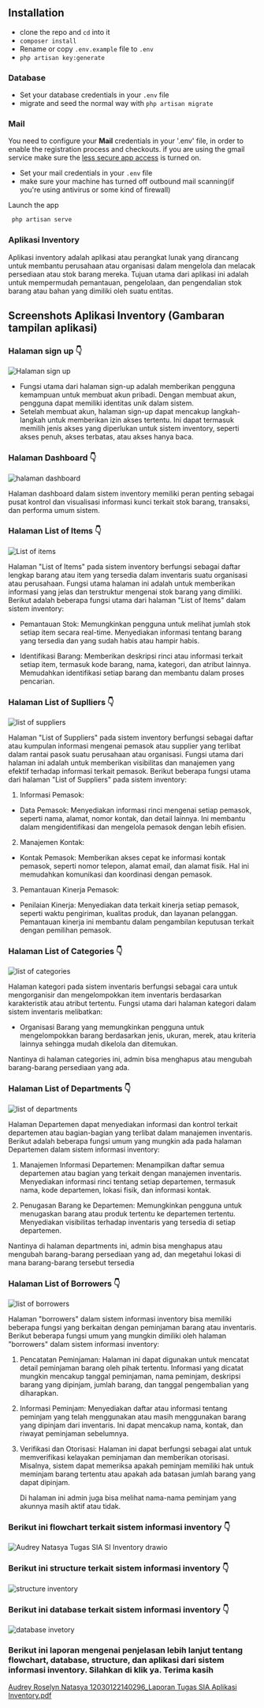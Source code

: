 ## Installation

* clone the repo and `cd` into it
* `composer install`
* Rename or copy `.env.example` file to `.env`
* `php artisan key:generate`

### Database

* Set your database credentials in your `.env` file
* migrate and seed the normal way with `php artisan migrate`

### Mail

You need to configure your **Mail** credentials in your '.env' file, in order to enable the registration process and checkouts. if you are using the gmail service
make sure the [less secure app access](https://myaccount.google.com/lesssecureapps) is turned on.

* Set your mail credentials in your `.env` file
* make sure your machine has turned off outbound mail scanning(if you're using antivirus or some kind of firewall)

Launch the app
```bash
 php artisan serve
 ```
### Aplikasi Inventory
Aplikasi inventory adalah aplikasi atau perangkat lunak yang dirancang untuk membantu perusahaan atau organisasi dalam mengelola dan melacak persediaan atau stok barang mereka. Tujuan utama dari aplikasi ini adalah untuk mempermudah pemantauan, pengelolaan, dan pengendalian stok barang atau bahan yang dimiliki oleh suatu entitas.

## Screenshots Aplikasi Inventory (Gambaran tampilan aplikasi)

### Halaman sign up 👇

![Halaman sign up](https://github.com/AudreyNatasya/Aplikasi-Inventory-Tugas-SIA-Kelas-A/assets/152130643/bf7e98d4-3948-40d7-9f22-a46e48772570)

- Fungsi utama dari halaman sign-up adalah memberikan pengguna kemampuan untuk membuat akun pribadi. Dengan membuat akun, pengguna dapat memiliki identitas unik dalam sistem.
- Setelah membuat akun, halaman sign-up dapat mencakup langkah-langkah untuk memberikan izin akses tertentu. Ini dapat termasuk memilih jenis akses yang diperlukan untuk sistem inventory, seperti akses penuh, akses terbatas, atau akses hanya baca.


### Halaman Dashboard 👇

![halaman dashboard](https://github.com/AudreyNatasya/Aplikasi-Inventory-Tugas-SIA-Kelas-A/assets/152130643/e1ba64cd-9f55-4df7-88b0-a34834e471e2)

Halaman dashboard dalam sistem inventory memiliki peran penting sebagai pusat kontrol dan visualisasi informasi kunci terkait stok barang, transaksi, dan performa umum sistem. 


### Halaman List of Items 👇

![List of items](https://github.com/AudreyNatasya/Aplikasi-Inventory-Tugas-SIA-Kelas-A/assets/152130643/d123c340-39c2-45b8-a17d-0ebc70fdd4bc)

Halaman "List of Items" pada sistem inventory berfungsi sebagai daftar lengkap barang atau item yang tersedia dalam inventaris suatu organisasi atau perusahaan. Fungsi utama halaman ini adalah untuk memberikan informasi yang jelas dan terstruktur mengenai stok barang yang dimiliki. Berikut adalah beberapa fungsi utama dari halaman "List of Items" dalam sistem inventory:

- Pemantauan Stok:
Memungkinkan pengguna untuk melihat jumlah stok setiap item secara real-time.
Menyediakan informasi tentang barang yang tersedia dan yang sudah habis atau hampir habis.

- Identifikasi Barang:
Memberikan deskripsi rinci atau informasi terkait setiap item, termasuk kode barang, nama, kategori, dan atribut lainnya.
Memudahkan identifikasi setiap barang dan membantu dalam proses pencarian.

### Halaman List of Suplliers 👇

![list of suppliers](https://github.com/AudreyNatasya/Aplikasi-Inventory-Tugas-SIA-Kelas-A/assets/152130643/0e15ce75-605c-441a-b44a-d54ea96a373f)

Halaman "List of Suppliers" pada sistem inventory berfungsi sebagai daftar atau kumpulan informasi mengenai pemasok atau supplier yang terlibat dalam rantai pasok suatu perusahaan atau organisasi. Fungsi utama dari halaman ini adalah untuk memberikan visibilitas dan manajemen yang efektif terhadap informasi terkait pemasok. Berikut beberapa fungsi utama dari halaman "List of Suppliers" pada sistem inventory:

1. Informasi Pemasok:
- Data Pemasok:
Menyediakan informasi rinci mengenai setiap pemasok, seperti nama, alamat, nomor kontak, dan detail lainnya. Ini membantu dalam mengidentifikasi dan mengelola pemasok dengan lebih efisien.

2. Manajemen Kontak:
- Kontak Pemasok:
Memberikan akses cepat ke informasi kontak pemasok, seperti nomor telepon, alamat email, dan alamat fisik. Hal ini memudahkan komunikasi dan koordinasi dengan pemasok.

3. Pemantauan Kinerja Pemasok:
- Penilaian Kinerja:
Menyediakan data terkait kinerja setiap pemasok, seperti waktu pengiriman, kualitas produk, dan layanan pelanggan. Pemantauan kinerja ini membantu dalam pengambilan keputusan terkait dengan pemilihan pemasok.

### Halaman List of Categories 👇

![list of categories](https://github.com/AudreyNatasya/Aplikasi-Inventory-Tugas-SIA-Kelas-A/assets/152130643/5b6adca9-9f3f-42aa-95f8-92bba0dc8158)

Halaman kategori pada sistem inventaris berfungsi sebagai cara untuk mengorganisir dan mengelompokkan item inventaris berdasarkan karakteristik atau atribut tertentu. Fungsi utama dari halaman kategori dalam sistem inventaris melibatkan:
- Organisasi Barang yang memungkinkan pengguna untuk mengelompokkan barang berdasarkan jenis, ukuran, merek, atau kriteria lainnya sehingga mudah dikelola dan ditemukan.

Nantinya di halaman categories ini, admin bisa menghapus atau mengubah barang-barang persediaan yang ada. 

### Halaman List of Departments 👇

![list of departments](https://github.com/AudreyNatasya/Aplikasi-Inventory-Tugas-SIA-Kelas-A/assets/152130643/6e9125b4-f672-4fa2-8666-190b22a68abe)

Halaman Departemen dapat menyediakan informasi dan kontrol terkait departemen atau bagian-bagian yang terlibat dalam manajemen inventaris. Berikut adalah beberapa fungsi umum yang mungkin ada pada halaman Departemen dalam sistem informasi inventory:

1. Manajemen Informasi Departemen:
Menampilkan daftar semua departemen atau bagian yang terkait dengan manajemen inventaris.
Menyediakan informasi rinci tentang setiap departemen, termasuk nama, kode departemen, lokasi fisik, dan informasi kontak.

2. Penugasan Barang ke Departemen:
Memungkinkan pengguna untuk menugaskan barang atau produk tertentu ke departemen tertentu.
Menyediakan visibilitas terhadap inventaris yang tersedia di setiap departemen.

Nantinya di halaman departments ini, admin bisa menghapus atau mengubah barang-barang persediaan yang ad, dan megetahui  lokasi di mana barang-barang tersebut tersedia 


### Halaman List of Borrowers 👇

![list of borrowers](https://github.com/AudreyNatasya/Aplikasi-Inventory-Tugas-SIA-Kelas-A/assets/152130643/8975ec78-1381-4321-a716-7259d00ef501)

Halaman "borrowers" dalam sistem informasi inventory bisa memiliki beberapa fungsi yang berkaitan dengan peminjaman barang atau inventaris. Berikut beberapa fungsi umum yang mungkin dimiliki oleh halaman "borrowers" dalam sistem informasi inventory:

1. Pencatatan Peminjaman:
   Halaman ini dapat digunakan untuk mencatat detail peminjaman barang oleh pihak tertentu. Informasi yang dicatat mungkin mencakup tanggal peminjaman, nama peminjam, deskripsi barang yang   dipinjam, jumlah barang, dan tanggal pengembalian yang diharapkan.

2. Informasi Peminjam:
   Menyediakan daftar atau informasi tentang peminjam yang telah menggunakan atau masih menggunakan barang yang dipinjam dari inventaris. Ini dapat mencakup nama, kontak, dan riwayat peminjaman sebelumnya.

3. Verifikasi dan Otorisasi:
   Halaman ini dapat berfungsi sebagai alat untuk memverifikasi kelayakan peminjaman dan memberikan otorisasi. Misalnya, sistem dapat memeriksa apakah peminjam memiliki hak untuk meminjam barang tertentu atau apakah ada batasan jumlah barang yang dapat dipinjam.

   Di halaman ini admin juga bisa melihat nama-nama peminjam yang akunnya masih aktif atau tidak.

### Berikut ini flowchart terkait sistem informasi inventory 👇

![Audrey Natasya Tugas SIA SI Inventory drawio](https://github.com/AudreyNatasya/Aplikasi-Inventory-Tugas-SIA-Kelas-A/assets/152130643/0eee76c1-05b6-4c9c-84ef-c6c970153cf5)

### Berikut ini structure terkait sistem informasi inventory 👇

![structure inventory](https://github.com/AudreyNatasya/Aplikasi-Inventory-Tugas-SIA-Kelas-A/assets/152130643/b132e3cd-217e-472c-970f-6b06a872f0ce)

### Berikut ini database terkait sistem informasi inventory 👇

![database invetory](https://github.com/AudreyNatasya/Aplikasi-Inventory-Tugas-SIA-Kelas-A/assets/152130643/c10cb43f-ec8b-4e02-9060-89a3174daec3)

### Berikut ini laporan mengenai penjelasan lebih lanjut tentang flowchart, database, structure, dan aplikasi dari sistem informasi inventory. Silahkan di klik ya. Terima kasih
[Audrey Roselyn Natasya 12030122140296_Laporan Tugas SIA Aplikasi Inventory.pdf](https://github.com/AudreyNatasya/Audrey-Roselyn-Natasya-12030122140296-Sistem-Informasi-Akuntan-Aplikasi-Inventory-Kelas-A/files/13538637/Audrey.Roselyn.Natasya.12030122140296_Laporan.Tugas.SIA.Aplikasi.Inventory.pdf)

